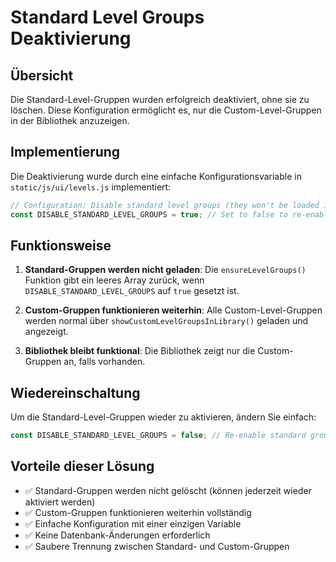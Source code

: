 # Standard Level Groups Deaktivierung

## Übersicht

Die Standard-Level-Gruppen wurden erfolgreich deaktiviert, ohne sie zu löschen. Diese Konfiguration ermöglicht es, nur die Custom-Level-Gruppen in der Bibliothek anzuzeigen.

## Implementierung

Die Deaktivierung wurde durch eine einfache Konfigurationsvariable in `static/js/ui/levels.js` implementiert:

```javascript
// Configuration: Disable standard level groups (they won't be loaded in library)
const DISABLE_STANDARD_LEVEL_GROUPS = true; // Set to false to re-enable standard groups
```

## Funktionsweise

1. **Standard-Gruppen werden nicht geladen**: Die `ensureLevelGroups()` Funktion gibt ein leeres Array zurück, wenn `DISABLE_STANDARD_LEVEL_GROUPS` auf `true` gesetzt ist.

2. **Custom-Gruppen funktionieren weiterhin**: Alle Custom-Level-Gruppen werden normal über `showCustomLevelGroupsInLibrary()` geladen und angezeigt.

3. **Bibliothek bleibt funktional**: Die Bibliothek zeigt nur die Custom-Gruppen an, falls vorhanden.

## Wiedereinschaltung

Um die Standard-Level-Gruppen wieder zu aktivieren, ändern Sie einfach:

```javascript
const DISABLE_STANDARD_LEVEL_GROUPS = false; // Re-enable standard groups
```

## Vorteile dieser Lösung

- ✅ Standard-Gruppen werden nicht gelöscht (können jederzeit wieder aktiviert werden)
- ✅ Custom-Gruppen funktionieren weiterhin vollständig
- ✅ Einfache Konfiguration mit einer einzigen Variable
- ✅ Keine Datenbank-Änderungen erforderlich
- ✅ Saubere Trennung zwischen Standard- und Custom-Gruppen
